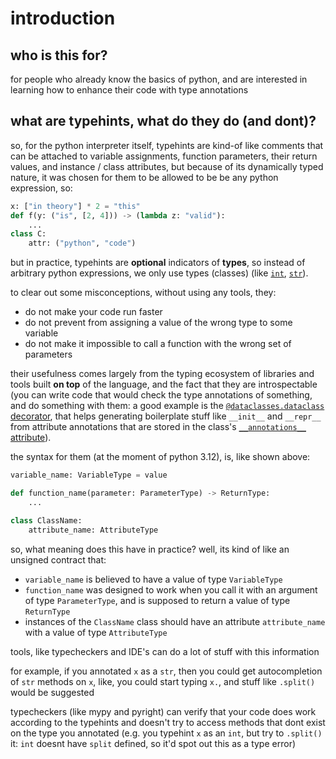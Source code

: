 # introduction

## who is this for?

for people who already know the basics of python, and are interested in learning
how to enhance their code with type annotations

## what are typehints, what do they do (and dont)?

so, for the python interpreter itself, typehints are kind-of like comments that
can be attached to variable assignments, function parameters, their return
values, and instance / class attributes, but because of its dynamically typed
nature, it was chosen for them to be allowed to be be any python expression, so:

```python
x: ["in theory"] * 2 = "this"
def f(y: ("is", [2, 4])) -> (lambda z: "valid"):
    ...
class C:
    attr: ("python", "code")
```

but in practice, typehints are **optional** indicators of **types**, so instead
of arbitrary python expressions, we only use types (classes) (like
[`int`](https://docs.python.org/3/library/functions.html#int),
[`str`](https://docs.python.org/3/library/functions.html#int)).

to clear out some misconceptions, without using any tools, they:

- do not make your code run faster
- do not prevent from assigning a value of the wrong type to some variable
- do not make it impossible to call a function with the wrong set of parameters

their usefulness comes largely from the typing ecosystem of libraries and tools
built **on top** of the language, and the fact that they are introspectable (you
can write code that would check the type annotations of something, and do
something with them: a good example is the [`@dataclasses.dataclass`
decorator](https://docs.python.org/3/library/dataclasses.html#dataclasses.dataclass),
that helps generating boilerplate stuff like ``__init__`` and ``__repr__`` from
attribute annotations that are stored in the class's [``__annotations__``
attribute](https://docs.python.org/3/howto/annotations.html)).

the syntax for them (at the moment of python 3.12), is, like shown above:

```python
variable_name: VariableType = value

def function_name(parameter: ParameterType) -> ReturnType:
    ...

class ClassName:
    attribute_name: AttributeType
```

so, what meaning does this have in practice? well, its kind of like an unsigned
contract that:

- `variable_name` is believed to have a value of type `VariableType`
- `function_name` was designed to work when you call it with an argument of type
  `ParameterType`, and is supposed to return a value of type `ReturnType`
- instances of the `ClassName` class should have an attribute `attribute_name`
  with a value of type `AttributeType`

tools, like typecheckers and IDE's can do a lot of stuff with this information

for example, if you annotated `x` as a `str`, then you could get autocompletion
of `str` methods on `x`, like, you could start typing `x.`, and stuff like
`.split()` would be suggested

typecheckers (like mypy and pyright) can verify that your code does work
according to the typehints and doesn't try to access methods that dont exist on
the type you annotated (e.g. you typehint `x` as an `int`, but try to `.split()`
it: `int` doesnt have `split` defined, so it'd spot out this as a type error)
